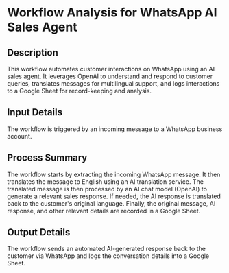 # Workflow Analysis for WhatsApp AI Sales Agent

## Description
This workflow automates customer interactions on WhatsApp using an AI sales agent. It leverages OpenAI to understand and respond to customer queries, translates messages for multilingual support, and logs interactions to a Google Sheet for record-keeping and analysis.

## Input Details
The workflow is triggered by an incoming message to a WhatsApp business account.

## Process Summary
The workflow starts by extracting the incoming WhatsApp message. It then translates the message to English using an AI translation service. The translated message is then processed by an AI chat model (OpenAI) to generate a relevant sales response. If needed, the AI response is translated back to the customer's original language. Finally, the original message, AI response, and other relevant details are recorded in a Google Sheet.

## Output Details
The workflow sends an automated AI-generated response back to the customer via WhatsApp and logs the conversation details into a Google Sheet.
